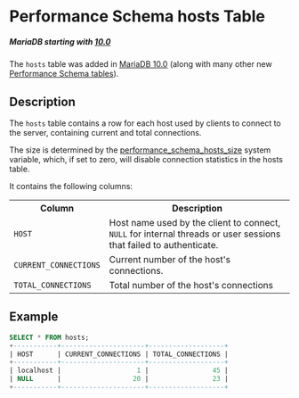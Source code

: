 # Performance Schema hosts Table

##### MariaDB starting with [10.0](/kb/en/what-is-mariadb-100/)

The `hosts` table was added in [MariaDB 10.0](/kb/en/what-is-mariadb-100/) (along with many other new
[Performance Schema tables](/sql-statements-structure/sql-statements/administrative-sql-statements/system-tables/performance-schema/performance-schema-tables/list-of-performance-schema-tables)).

## Description

The `hosts` table contains a row for each host used by clients to connect to the server, containing current and total connections.

The size is determined by the [performance_schema_hosts_size](/kb/en/performance-schema-system-variables/#performance_schema_hosts_size) system variable, which, if set to zero, will disable connection statistics in the hosts table.

It contains the following columns:

<table><tbody><tr><th>Column</th><th>Description</th></tr>
<tr><td><code>HOST</code></td><td>Host name used by the client to connect, <code>NULL</code> for internal threads or user sessions that failed to authenticate.</td></tr>
<tr><td><code>CURRENT_CONNECTIONS</code></td><td>Current number of the host's connections.</td></tr>
<tr><td><code>TOTAL_CONNECTIONS</code></td><td>Total number of the host's connections</td></tr>
</tbody></table>

## Example

```sql
SELECT * FROM hosts;
+-----------+---------------------+-------------------+
| HOST      | CURRENT_CONNECTIONS | TOTAL_CONNECTIONS |
+-----------+---------------------+-------------------+
| localhost |                   1 |                45 |
| NULL      |                  20 |                23 |
+-----------+---------------------+-------------------+
```
